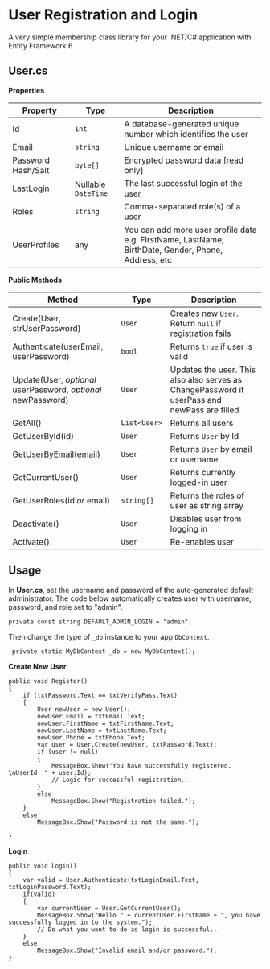 # User Registration and Login 
A very simple membership class library for your .NET/C# application with Entity Framework 6.

## User.cs
**Properties**

|  Property | Type  |  Description |
|---|---|---|
| Id  |  `int` | A database-generated unique number which identifies the user  |
|  Email | `string`  | Unique username or email  |
|  Password Hash/Salt | `byte[]`  |  Encrypted password data [read only] |
|  LastLogin | Nullable `DateTime`  | The last successful login of the user  |
| Roles  |  `string` | Comma-separated role(s) of a user  |
|  UserProfiles | any  | You can add more user profile data e.g. FirstName, LastName, BirthDate, Gender, Phone, Address, etc  |

**Public Methods**

|  Method |  Type | Description  |
|---|---|---|
| Create(User, strUserPassword)  |  `User` |  Creates new `User`. Return `null` if registration fails |
|  Authenticate(userEmail, userPassword) |  `bool` | Returns `true` if user is valid  |
|  Update(User, *optional* userPassword, *optional* newPassword) | `User`  | Updates the user. This also also serves as ChangePassword if userPass and newPass are filled  |
|  GetAll() | `List<User>`  | Returns all users  |
|  GetUserById(id) | `User`  | Returns `User` by Id |
|  GetUserByEmail(email) | `User`  | Returns `User` by email or username |
|  GetCurrentUser() | `User`  | Returns currently logged-in user |
|  GetUserRoles(id *or* email) | `string[]`  | Returns the roles of user as string array |
|  Deactivate() | `User`  | Disables user from logging in  |
|  Activate() | `User`  | Re-enables user  |

## Usage
In **User.cs**, set the username and password of the auto-generated default administrator. The code below automatically creates user with username, password, and role set to "admin".

    private const string DEFAULT_ADMIN_LOGIN = "admin";

Then change the type of `_db` instance to your app `DbContext`.

     private static MyDbContext _db = new MyDbContext();

**Create New User**

    public void Register()
    {
        if (txtPassword.Text == txtVerifyPass.Text)
        {
            User newUser = new User();
            newUser.Email = txtEmail.Text;
            newUser.FirstName = txtFirstName.Text;
            newUser.LastName = txtLastName.Text;
            newUser.Phone = txtPhone.Text;
            var user = User.Create(newUser, txtPassword.Text);
            if (user != null)
            {
                MessageBox.Show("You have successfully registered. \nUserId: " + user.Id);
                // Logic for successful registration...
            }
            else
                MessageBox.Show("Registration failed.");
        }
        else
            MessageBox.Show("Password is not the same.");

    }

**Login**

    public void Login()
    {
        var valid = User.Authenticate(txtLoginEmail.Text, txtLoginPassword.Text);
        if(valid)
        {
            var currentUser = User.GetCurrentUser();
            MessageBox.Show("Hello " + currentUser.FirstName + ", you have successfully logged in to the system.");
            // Do what you want to do as login is successful...
        }
        else
            MessageBox.Show("Invalid email and/or password.");
    }

